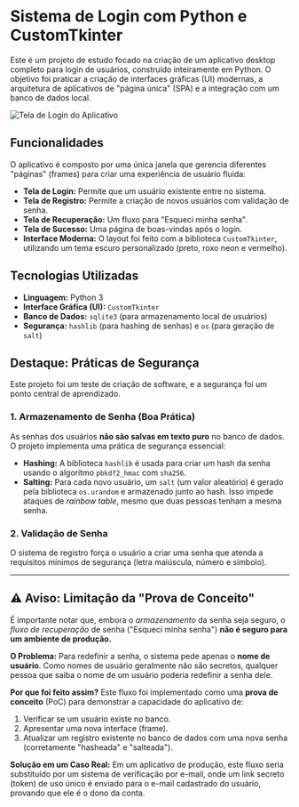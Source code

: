 # Sistema de Login com Python e CustomTkinter

Este é um projeto de estudo focado na criação de um aplicativo desktop completo para login de usuários, construído inteiramente em Python. O objetivo foi praticar a criação de interfaces gráficas (UI) modernas, a arquitetura de aplicativos de "página única" (SPA) e a integração com um banco de dados local.

![Tela de Login do Aplicativo](login-screenshot.png)


## Funcionalidades

O aplicativo é composto por uma única janela que gerencia diferentes "páginas" (frames) para criar uma experiência de usuário fluida:

* **Tela de Login:** Permite que um usuário existente entre no sistema.
* **Tela de Registro:** Permite a criação de novos usuários com validação de senha.
* **Tela de Recuperação:** Um fluxo para "Esqueci minha senha".
* **Tela de Sucesso:** Uma página de boas-vindas após o login.
* **Interface Moderna:** O layout foi feito com a biblioteca `CustomTkinter`, utilizando um tema escuro personalizado (preto, roxo neon e vermelho).

## Tecnologias Utilizadas

* **Linguagem:** Python 3
* **Interface Gráfica (UI):** `CustomTkinter`
* **Banco de Dados:** `sqlite3` (para armazenamento local de usuários)
* **Segurança:** `hashlib` (para hashing de senhas) e `os` (para geração de `salt`)

## Destaque: Práticas de Segurança

Este projeto foi um teste de criação de software, e a segurança foi um ponto central de aprendizado.

### 1. Armazenamento de Senha (Boa Prática)

As senhas dos usuários **não são salvas em texto puro** no banco de dados. O projeto implementa uma prática de segurança essencial:

* **Hashing:** A biblioteca `hashlib` é usada para criar um hash da senha usando o algoritmo `pbkdf2_hmac` com `sha256`.
* **Salting:** Para cada novo usuário, um `salt` (um valor aleatório) é gerado pela biblioteca `os.urandom` e armazenado junto ao hash. Isso impede ataques de *rainbow table*, mesmo que duas pessoas tenham a mesma senha.

### 2. Validação de Senha

O sistema de registro força o usuário a criar uma senha que atenda a requisitos mínimos de segurança (letra maiúscula, número e símbolo).

---

## ⚠️ Aviso: Limitação da "Prova de Conceito"

É importante notar que, embora o *armazenamento* da senha seja seguro, o *fluxo de recuperação* de senha ("Esqueci minha senha") **não é seguro para um ambiente de produção.**

**O Problema:** Para redefinir a senha, o sistema pede apenas o **nome de usuário**. Como nomes de usuário geralmente não são secretos, qualquer pessoa que saiba o nome de um usuário poderia redefinir a senha dele.

**Por que foi feito assim?**
Este fluxo foi implementado como uma **prova de conceito** (PoC) para demonstrar a capacidade do aplicativo de:
1.  Verificar se um usuário existe no banco.
2.  Apresentar uma nova interface (frame).
3.  Atualizar um registro existente no banco de dados com uma nova senha (corretamente "hasheada" e "salteada").

**Solução em um Caso Real:** Em um aplicativo de produção, este fluxo seria substituído por um sistema de verificação por e-mail, onde um link secreto (token) de uso único é enviado para o e-mail cadastrado do usuário, provando que ele é o dono da conta.
